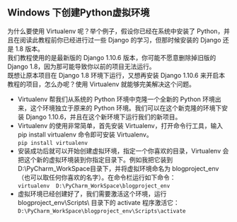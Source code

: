 ## Windows 下创建Python虚拟环境
为什么要使用 Virtualenv 呢？举个例子，假设你已经在系统中安装了 Python，并且在阅读此教程前你已经进行过一些 Django 的学习，但那时候安装的 Django 还是 1.8 版本。   
我们教程使用的是最新版的 Django 1.10.6 版本，你可能不愿意删除掉旧版的 Django 1.8，因为那可能导致你以前的项目无法运行。  
既想让原本项目在 Django 1.8 环境下运行，又想再安装 Django 1.10.6 来开启本教程的项目，怎么办呢？使用 Virtualenv 就能够完美解决这个问题。
- Virtualenv 帮我们从系统的 Python 环境中克隆一个全新的 Python 环境出来，这个环境独立于原来的 Python 环境。我们可以在这个新克隆的环境下安装 Django 1.10.6，并且在这个新环境下运行我们的新项目。
- Virtualenv 的使用非常简单，首先安装 Virtualenv，打开命令行工具，输入 pip install virtualenv 命令即可安装 Virtualenv。  
`pip install virtualenv`
- 安装成功后就可以开始创建虚拟环境，指定一个你喜欢的目录，Virtualenv 会把这个新的虚拟环境装到你指定目录下。例如我把它装到 D:\PyCharm_WorkSpace目录下，并将虚拟环境命名为 blogproject_env（也可以取任何你喜欢的名字）。在命令栏运行如下命令：  
`virtualenv  D:\PyCharm_WorkSpace\blogproject_env`
- 虚拟环境已经创建好了，我们需要激活这个环境，运行 blogproject_env\Scripts\ 目录下的 activate 程序激活它：  
`D:\PyCharm_WorkSpace\blogproject_env\Scripts\activate`
